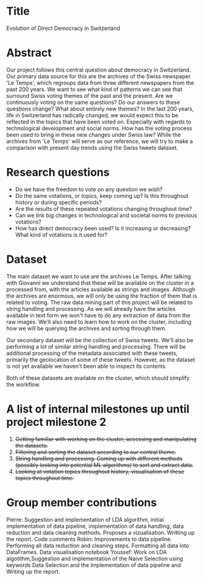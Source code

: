 # Title
Evolution of Direct Democracy in Switzerland

# Abstract
Our project follows this central question about democracy in Switzerland.
Our primary data source for this are the archives of the Swiss newspaper 'Le Temps',
which regroups data from three different newspapers from the past 200 years.
We want to see what kind of patterns we can see that surround Swiss voting
themes of the past and the present. Are we continuously voting on the same questions?
Do our answers to these questions change? What about entirely new themes? In
the last 200 years, life in Switzerland has radically changed, we would expect
this to be reflected in the topics that have been voted on. Especially with
regards to technological development and social norms. How has the voting
process been used to bring in these new changes under Swiss law?
While the archives from 'Le Temps' will serve as our reference, we will try to
make a comparison with present day trends using the Swiss tweets dataset.

# Research questions
* Do we have the freedom to vote on any question we wish?
* Do the same votations, or topics, keep coming up? Is this throughout history
or during specific periods?
* Are the results of these repeated votations changing throughout time?
* Can we link big changes in technological and societal norms to previous votations?
* How has direct democracy been used? Is it increasing or decreasing? What kind
of votations is it used for?

# Dataset
The main dataset we want to use are the archives Le Temps. After talking with
Giovanni we understand that these will be available on the cluster in a
processed from, with the articles available as strings and images. Although
the archives are enormous, we will only be using the fraction of them that is
related to voting. The raw data mining part of this project will be related to
string handling and processing. As we will already have the articles available
in text form we won't have to do any extraction of data from the raw images.
We'll also need to learn how to work on the
cluster, including how we will be querying the archives and sorting through
them.

Our secondary dataset will be the collection of Swiss tweets. We'll also
be performing a lot of similar string handling and processing. There will
be additional processing of the metadata associated with these tweets,
primarily the geolocation of some of these tweets.
However, as the dataset is not yet available
we haven't been able to inspect its contents.

Both of these datasets are available
on the cluster, which should simplify the workflow.

# A list of internal milestones up until project milestone 2
01. ~~Getting familiar with working on the cluster, accessing and manipulating
the datasets.~~
02. ~~Filtering and sorting the dataset according to our central theme.~~
03. ~~String handling and processing. Coming up with different methods (possibly
  looking into potential ML algorithms) to sort and extract data.~~
04. ~~Looking at votation topics throughout history, visualisation of these
topics throughout time.~~





# Group member contributions
Pierre: Suggestion and implementation of LDA algorithm, initial implementation of data pipeline, implementation of
data handling, data reduction and data cleaning methods. Proposes a vizualisation. Writting up the report. Code comments 
Robin: Improvements to data pipeline. Performing all data reduction
and cleaning steps. Formatting all data into DataFrames. Data visualisation notebook
Youssef: Work on LDA algotithm,Suggestion and implementation of the Naive Selection using keywords Data Selection and the implementation of data pipeline and Writing up the report.
